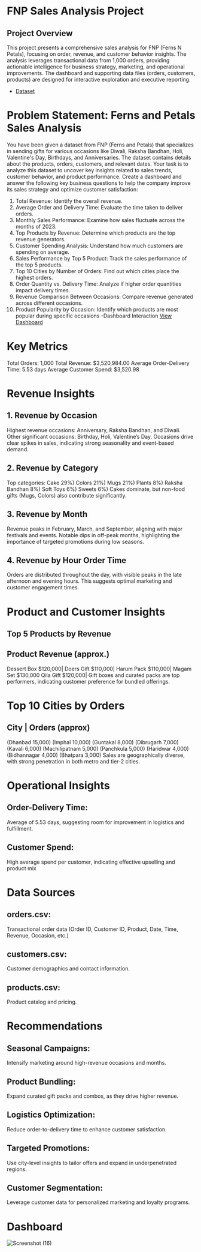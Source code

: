 # FNP Sales Analysis Project
## Project Overview
This project presents a comprehensive sales analysis for FNP (Ferns N Petals), focusing on
order, revenue, and customer behavior insights. The analysis leverages transactional data from
1,000 orders, providing actionable intelligence for business strategy, marketing, and operational
improvements. The dashboard and supporting data files (orders, customers, products) are
designed for interactive exploration and executive reporting.
- <a href="https://github.com/zaeemjamil/FNP__Excel-Project">Dataset</a>

# Problem Statement: Ferns and Petals Sales Analysis
You have been given a dataset from FNP (Ferns and Petals) that specializes in sending gifts for
various occasions like Diwali, Raksha Bandhan, Holi, Valentine's Day, Birthdays, and
Anniversaries. The dataset contains details about the products, orders, customers, and relevant
dates. Your task is to analyze this dataset to uncover key insights related to sales trends,
customer behavior, and product performance.
Create a dashboard and answer the following key business questions to help the company
improve its sales strategy and optimize customer satisfaction:
1. Total Revenue: Identify the overall revenue.
2. Average Order and Delivery Time: Evaluate the time taken to deliver orders.
3. Monthly Sales Performance: Examine how sales fluctuate across the months of 2023.
4. Top Products by Revenue: Determine which products are the top revenue generators.
5. Customer Spending Analysis: Understand how much customers are spending on
   average.
6. Sales Performance by Top 5 Product: Track the sales performance of the top 5 products.
7. Top 10 Cities by Number of Orders: Find out which cities place the highest orders.
8. Order Quantity vs. Delivery Time: Analyze if higher order quantities impact delivery
times.
9. Revenue Comparison Between Occasions: Compare revenue generated across
different occasions.
10. Product Popularity by Occasion: Identify which products are most popular during
specific occasions
-Dashboard Interaction <a href="https://github.com/zaeemjamil/FNP__Excel-Project/blob/main/Screenshot%20(16).png">View Dashboard</a>
# Key Metrics
Total Orders: 1,000
Total Revenue: $3,520,984.00
Average Order-Delivery Time: 5.53 days
Average Customer Spend: $3,520.98
# Revenue Insights
## 1. Revenue by Occasion
Highest revenue occasions: Anniversary, Raksha Bandhan, and Diwali.
Other significant occasions: Birthday, Holi, Valentineʼs Day.
Occasions drive clear spikes in sales, indicating strong seasonality and event-based
demand.
## 2. Revenue by Category
Top categories:
Cake 29%)
Colors 21%)
Mugs 21%)
Plants 8%)
Raksha Bandhan 8%)
Soft Toys 6%)
Sweets 6%)
Cakes dominate, but non-food gifts (Mugs, Colors) also contribute significantly.
## 3. Revenue by Month
Revenue peaks in February, March, and September, aligning with major festivals and
events.
Notable dips in off-peak months, highlighting the importance of targeted promotions during
low seasons.
## 4. Revenue by Hour Order Time
Orders are distributed throughout the day, with visible peaks in the late afternoon and
evening hours.
This suggests optimal marketing and customer engagement times.
# Product and Customer Insights
## Top 5 Products by Revenue

## Product Revenue (approx.)
Dessert Box $120,000|
Doers Gift $110,000|
Harum Pack $110,000|
Magam Set $130,000
Qila Gift $120,000|
Gift boxes and curated packs are top performers, indicating customer preference for
bundled offerings.
# Top 10 Cities by Orders
## City | Orders (approx)
(Dhanbad 15,000)
(Imphal 10,000)
(Guntakal 8,000)
(Dibrugarh 7,000)
(Kavali 6,000)
(Machilipatnam 5,000)
(Panchkula 5,000)
(Haridwar 4,000)
(Bidhannagar 4,000)
(Bhatpara 3,000)
Sales are geographically diverse, with strong penetration in both metro and tier-2 cities.
# Operational Insights
## Order-Delivery Time: 
Average of 5.53 days, suggesting room for improvement in logistics
and fulfillment.
## Customer Spend: 
High average spend per customer, indicating effective upselling and
product mix
# Data Sources
## orders.csv: 
Transactional order data (Order ID, Customer ID, Product, Date, Time, Revenue,
Occasion, etc.)
## customers.csv: 
Customer demographics and contact information.
## products.csv:
Product catalog and pricing.
# Recommendations
## Seasonal Campaigns:
Intensify marketing around high-revenue occasions and months.
## Product Bundling: 
Expand curated gift packs and combos, as they drive higher revenue.
## Logistics Optimization: 
Reduce order-to-delivery time to enhance customer satisfaction.
## Targeted Promotions: 
Use city-level insights to tailor offers and expand in underpenetrated
regions.
## Customer Segmentation: 
Leverage customer data for personalized marketing and loyalty
programs.


# Dashboard
![Screenshot (16)](https://github.com/user-attachments/assets/463d0fe3-0399-4ed5-931c-88fad4b333c2)

















